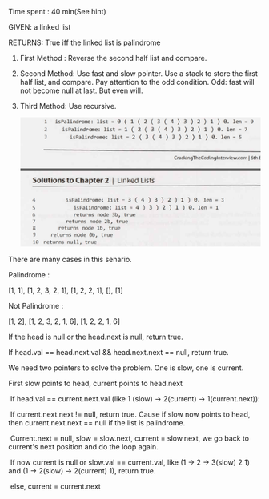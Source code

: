 Time spent : 40 min(See hint)

GIVEN: a linked list

RETURNS: True iff the linked list is palindrome



1. First Method : Reverse the second half list and compare.

2. Second Method: Use fast and slow pointer. Use a stack to store the first half list, and compare. Pay attention to the odd condition. Odd: fast will not become null at last. But even will.

3. Third Method: Use recursive.

   ![Recursive](https://github.com/Cappuccinuo/LeetCode/blob/master/LinkedList/234.%20Palindrome%20Linked%20List/Recursive.png?raw=true)



There are many cases in this senario.

Palindrome : 

[1, 1], [1, 2, 3, 2, 1], [1, 2, 2, 1], [], [1]

Not Palindrome :

[1, 2], [1, 2, 3, 2, 1, 6], [1, 2, 2, 1, 6]

If the head is null or the head.next is null, return true.

If head.val == head.next.val && head.next.next == null, return true.

We need two pointers to solve the problem. One is slow, one is current.

First slow points to head, current points to head.next

​	If head.val == current.next.val    (like 1 (slow) -> 2(current) -> 1(current.next)):

​		If current.next.next != null, return true. Cause if slow now points to head, then current.next.next == null if the list is palindrome.

​		Current.next = null, slow = slow.next, current = slow.next, we go back to current's next position and do the loop again.

​		If now current is null or slow.val == current.val, like (1 -> 2 -> 3(slow) 2 1) and (1 -> 2(slow) -> 2(current) 1), return true.

​	else, current = current.next